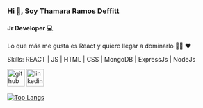 ### Hi 👋, Soy Thamara Ramos Deffitt
#### Jr Developer 💻
Lo que más me gusta es React y quiero llegar a dominarlo 💪🏼 ❤️

Skills:  REACT | JS | HTML | CSS | MongoDB | ExpressJs | NodeJs



[<img src='https://cdn.jsdelivr.net/npm/simple-icons@3.0.1/icons/github.svg' alt='github' height='40'>](https://github.com/thamaraRD)  [<img src='https://cdn.jsdelivr.net/npm/simple-icons@3.0.1/icons/linkedin.svg' alt='linkedin' height='40'>](https://www.linkedin.com/in/thamara-ramos-deffitt/)  

[![Top Langs](https://github-readme-stats.vercel.app/api/top-langs/?username=thamaraRD)](https://github.com/anuraghazra/github-readme-stats)

